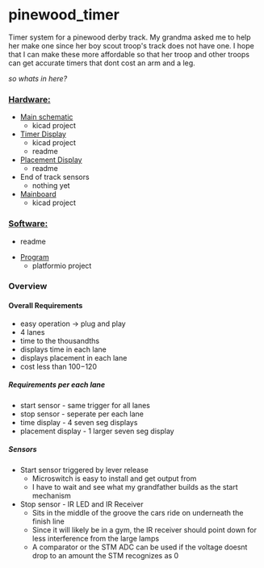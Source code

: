 # pinewood_timer
Timer system for a pinewood derby track. My grandma asked me to help her make one since her boy scout troop's track does not have one. I hope that I can make these more affordable so that her troop and other troops can get accurate timers that dont cost an arm and a leg.

*so whats in here?*
### [Hardware:](https://github.com/julia-laine-11/pinewood_timer/blob/main/Hardware/hardware.md)
* [Main schematic](https://github.com/julia-laine-11/pinewood_timer/tree/main/Hardware/pinewood_timer)
  - kicad project
* [Timer Display](https://github.com/julia-laine-11/pinewood_timer/tree/main/Hardware/timer_display_pcb)
  - kicad project
  - readme
* [Placement Display](https://github.com/julia-laine-11/pinewood_timer/tree/main/Hardware/placement_disp)
  - readme
* End of track sensors
  - nothing yet
* [Mainboard](https://github.com/julia-laine-11/pinewood_timer/tree/main/Hardware/breakout_board)
  - kicad project
 
### [Software:](https://github.com/julia-laine-11/pinewood_timer/blob/main/Software/code.md)
  - readme
* [Program](https://github.com/julia-laine-11/pinewood_timer/tree/main/Software/code/pinewood_program)
  - platformio project

### Overview
#### Overall Requirements
- easy operation -> plug and play
- 4 lanes
- time to the thousandths
- displays time in each lane
- displays placement in each lane
- cost less than $100-$120

##### Requirements per each lane
- start sensor - same trigger for all lanes
- stop sensor - seperate per each lane
- time display - 4 seven seg displays
- placement display - 1 larger seven seg display

##### Sensors
- Start sensor triggered by lever release
  - Microswitch is easy to install and get output from
  - I have to wait and see what my grandfather builds as the start mechanism
- Stop sensor - IR LED and IR Receiver
  - Sits in the middle of the groove the cars ride on underneath the finish line
  - Since it will likely be in a gym, the IR receiver should point down for less interference from the large lamps
  - A comparator or the STM ADC can be used if the voltage doesnt drop to an amount the STM recognizes as 0
